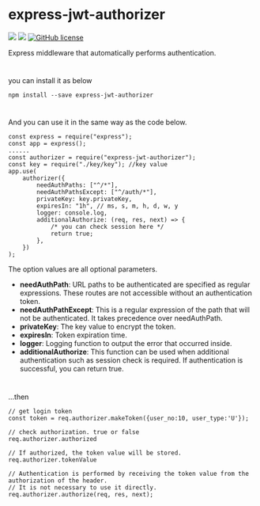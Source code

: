 # express-jwt-authorizer

![](https://img.shields.io/badge/language-Javascript-red) ![](https://img.shields.io/badge/version-0.4.1-brightgreen) [![GitHub license](https://img.shields.io/badge/license-MIT-blue.svg)](https://github.com/myyrakle/express-jwt-authorizer/blob/master/LICENSE)

Express middleware that automatically performs authentication.

#

you can install it as below

```
npm install --save express-jwt-authorizer
```

#

And you can use it in the same way as the code below.

```
const express = require("express");
const app = express();
......
const authorizer = require("express-jwt-authorizer");
const key = require("./key/key"); //key value
app.use(
    authorizer({
        needAuthPaths: ["^/*"],
        needAuthPathsExcept: ["^/auth/*"],
        privateKey: key.privateKey,
        expiresIn: "1h", // ms, s, m, h, d, w, y
        logger: console.log,
        additionalAuthorize: (req, res, next) => {
            /* you can check session here */
            return true;
        },
    })
);
```

The option values ​​are all optional parameters.

-   **needAuthPath**: URL paths to be authenticated are specified as regular expressions. These routes are not accessible without an authentication token.
-   **needAuthPathExcept**: This is a regular expression of the path that will not be authenticated. It takes precedence over needAuthPath.
-   **privateKey**: The key value to encrypt the token.
-   **expiresIn**: Token expiration time.
-   **logger**: Logging function to output the error that occurred inside.
-   **additionalAuthorize**: This function can be used when additional authentication such as session check is required. If authentication is successful, you can return true.

#

...then

```
// get login token
const token = req.authorizer.makeToken({user_no:10, user_type:'U'});
```

```
// check authorization. true or false
req.authorizer.authorized
```

```
// If authorized, the token value will be stored.
req.authorizer.tokenValue
```

```
// Authentication is performed by receiving the token value from the authorization of the header.
// It is not necessary to use it directly.
req.authorizer.authorize(req, res, next);
```
